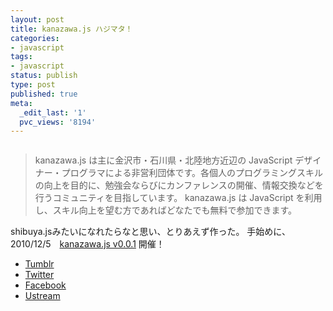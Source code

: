 ```yaml
---
layout: post
title: kanazawa.js ハジマタ！
categories:
- javascript
tags:
- javascript
status: publish
type: post
published: true
meta:
  _edit_last: '1'
  pvc_views: '8194'
---
```

<img class="alignnone" title="kanazawa.js" src="http://28.media.tumblr.com/tumblr_lberd4kTRM1qdok29o1_500.png" alt=""/>

<blockquote>kanazawa.js は主に金沢市・石川県・北陸地方近辺の JavaScript デザイナー・プログラマによる非営利団体です。各個人のプログラミングスキルの向上を目的に、勉強会ならびにカンファレンスの開催、情報交換などを行うコミュニティを目指しています。
kanazawa.js は JavaScript を利用し、スキル向上を望む方であればどなたでも無料で参加できます。</blockquote>

shibuya.jsみたいになれたらなと思い、とりあえず作った。
手始めに、2010/12/5　<a href="http://atnd.org/events/9901">kanazawa.js v0.0.1</a> 開催！
<ul>
	<li><a href="http://kanazawajs.tumblr.com/">Tumblr</a></li>
	<li><a href="http://twitter.com/kanazawajs">Twitter</a></li>
	<li><a href="http://www.facebook.com/pages/kanazawajs/109048162494785">Facebook</a></li>
	<li><a href="http://www.ustream.tv/channel/kanazawajs">Ustream</a></li>
</ul>
